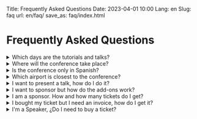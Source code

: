 Title: Frequently Asked Questions
Date: 2023-04-01 10:00
Lang: en
Slug: faq
url: en/faq/
save_as: faq/index.html

# Frequently Asked Questions

<details markdown="1">
<summary>Which days are the tutorials and talks?</summary>
The tutorials will be held on *Friday 6th*, and the talks
will be during the *Saturday 7th, and Sunday 8th* of October.
</details>

<details markdown="1">
<summary>Where will the conference take place?</summary>
The conference will take place at the
[Guajara Campus](https://www.ull.es/la-universidad/campus/#campus_guajara)
of the  [University of La Laguna](https://www.ull.es/).
</details>

<details markdown="1">
<summary>Is the conference only in Spanish?</summary>
The conference will be held **mainly in Spanish**, and depending on the accepted
talks in English, a complete **track** will be made during the days of talks.

The main presentations, opening and closing of the event will be in Spanish,
however, all the people in the organization speak Spanish and English, in case
the people who attend need information in one of the two languages.
</details>

<details markdown="1">
<summary>Which airport is closest to the conference?</summary>
When you book your flight to the island, you will notice that there are two
airports:
[Tenerife South Airport (TFS)](https://www.aena.es/en/tenerife-sur.html) and
[Tenerife North Airport (TFN)](https://www.aena.es/en/tenerife-norte-ciudad-de-la-laguna.html/).

The closest is the North airport (TFN) but it is possible to fly to the South
airport (TFS) and then reach the north of the island by Taxis, Buses, or by
renting a car.
</details>

<details markdown="1">
<summary>I want to present a talk, how do I do it?</summary>
If you visit the [Call for Proposals](https://2023.es.pycon.org/c4p/en/)
section you will find instructions to
create your Abstract and also a link to the platform where proposals are sent,
pretalx.

Inside [the link](https://charlas.2023.es.pycon.org) you will find the
instructions (in English and Spanish) and
then you can start filling out the form to send your proposal.

After submitting your proposal, you will have the ability to Edit it, so don't
worry if you have to make changes after submitting it.
</details>

<details markdown="1">
<summary>I want to sponsor but how do the add-ons work?</summary>
This year we have added a new modality to Sponsorships, Add-ons.

After selecting a sponsorship plan, you will be able to additionally choose
elements to support the conference independently, such as "Interviews" or
"Breastfeeding Room".

That means that you will be supporting the conference by paying for the plan
you have chosen, plus these independent elements (with limited spaces) for
specific activities.

Keep in mind, you need to choose a sponsorship plan before choosing the
Add-ons, from the simplest (Timanfaya) to the most complete (Teide).
</details>

<details markdown="1">
<summary markdown="1">I am a sponsor. How and how many tickets do I get?</summary>
**4 tickets** are reserved for sponsors with a discount associated with the
level of Sponsorship.

Sponsoring companies or institutions will receive a special link to purchase
tickets with their respective discount.

If a company is interested in bringing more people, attention should be paid to
the **general batch** of ticket sales.
</details>


<details markdown="1">
<summary markdown="1">I bought my ticket but I need an invoice, how do I get it?</summary>

If in your case you need an invoice to present it to the entity that is
covering your attendance at the event, we will generate your invoice when the
event takes place or until the deadline to change the details of the conference
tickets. Mainly, due to the complexity of canceling said documents in our
infrastructure.

Remember that the Eventbrite bill can serve as a receipt of your purchase.

for financial purposes of your company.
</details>

<details markdown="1">
<summary markdown="1">I'm a Speaker, ¿Do I need to buy a ticket?</summary>

Every speaker have their participation in the conference guaranteed, so the dont need a ticket to assist.
If you are planning to present yourself self as a speaker,regardless of whether your proposal is accepted or not, <b>we recommend purchasing a ticket</b>
If your proposal is finally selected, you have several options:
<ul>
    <li>You can reassign your ticket to another person who wishes to attend</li>
    <li>You can request a refund</li>
    <li>You can use your ticket and we will use your speaker ticket for another round of tickets (general, scholarships, etc).</li>
</ul>

</details>